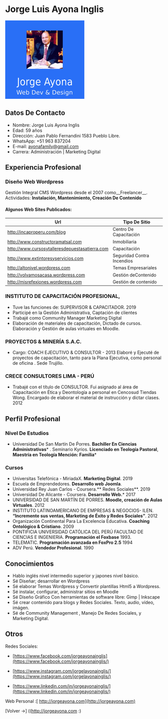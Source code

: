 
Jorge Luis Ayona Inglis
=======================

![logo2](/logo2.png)

## Datos De Contacto

- Nombre: Jorge Luis Ayona Inglis
- Edad: 59 años
- Dirección: Juan Pablo Fernandini 1583 Pueblo Libre.
- WhatsApp: +51 963 837204
- E-mail: ayonafamily@gmail.com
- Carrera: Administración | Marketing Digital

## Experiencia Profesional

### Diseño Web Wordpress

 Gestión Integral CMS Wordpress desde el 2007  como__Freelancer__. Actividades: **Instalación, Mantenimiento,  Creación De Contenido**

#### Algunos Web Sites Publicados:

| Url                                            | Tipo De Sitio              |
| ---------------------------------------------- | -------------------------- |
| http://incaproperu.com/blog                    | Centro De Capacitación     |
| http://www.constructoramatsal.com              | Inmobiliaria               |
| http://www.cursosytalleresdepuestasatierra.com | Capacitación               |
| http://www.extintoresyservicios.com            | Seguridad Contra Incendios |
| http://altonivel.wordpress.com                 | Temas Empresariales        |
| http://volvamosacasa.wordpress.com             | Gestión deContenido        |
| http://misrefexiones.wordpress.com             | Gestión de contenido       |

### INSTITUTO DE CAPACITACIÓN PROFESIONAL,

- Tuve las funciones de: SUPERVISOR & CAPACITADOR.  2019
- Participé en la Gestión Administrativa, Captación de clientes
- Trabajé como Community Manager  Marketing Digital
- Elaboración de materiales de capacitación, Dictado de cursos.  Elaboración y Gestión de aulas virtuales en Moodle.

### PROYECTOS & MINERÍA S.A.C.

- Cargo: COACH EJECUTIVO & CONSULTOR - 2013
  Elaboré y Ejecuté de proyectos de capacitación, tanto para la Plana Ejecutiva, como personal de oficina . Sede Trujillo.

### CRECE CONSULTORES LIMA - PERÚ

- Trabajé con el título de CONSULTOR.  Fui asignado al área de Capacitación en Ética y Deontología a personal en Cencosud Tiendas Wong. Encargado de elaborar el material de instrucción y dictar clases. 2012

## Perfil Profesional

### Nivel De Estudios

- Universidad De San Martín De Ṕorres. **Bachiller En Ciencias Administrativas***
  . Seminario Kyrios. **Licenciado en Teología Pastoral**, **Maestría en Teología Mención: Familia***

### Cursos

- Universitas Telefónica - MiriadaX. **Marketing Digital**. 2019
- Escuela de Emprendedores. **Desarrollo web Joomla**.
- Universidad Rey Juan Carlos - Coursera.** Redes Sociales**. 2019
- Universidad De Alicante - Coursera. **Desarrollo Web.*** 2017
- UNIVERSIDAD DE SAN MARTÍN DE PORRES. **Moodle, creación de Aulas Virtuales**. 2012
- INSTITUTO LATINOAMERICANO DE EMPRESAS & NEGOCIOS- ILEN. **“Incremente sus ventas, Marketing de Éxito y Redes Sociales”**. 2012
- Organización Continental Para La Excelencia Educativa. **Coaching Ontológico & Cristiano**. 2009
- PONTIFICIA UNIVERSIDAD CATÓLICA DEL PERÚ FACULTAD DE CIENCIAS E INGENIERIA. **Programación el Foxbase**   1993.
- TELEMATIC. **Programación avanzada en FoxPro 2.5**  1994
- ADV  Perú. **Vendedor Profesional**. 1990

## Conocimientos

- Hablo inglés nivel intermedio superior y japones nivel básico.
- Sé Diseñar; desarrollar en Wordpress
- Sé elaborar Temas Wordpress y Convertir plantillas Html5 a Wordpress.
- Sé instalar, configurar, administrar sitios en Moodle
- Sé Diseño Gráfico Con herramientas de software libre: Gimp | Inkscape
- Sé crear contenido para blogs y Redes Sociales. Texto, audio, vídeo, imágen.
- Sé de Community Management , Manejo De Redes Sociales, y Marketing Digital.

## Otros

Redes Sociales: 

- [https://www.facebook.com/jorgeayonainglis](https://www.facebook.com/jorgeayonainglis/) 

- [https://www.instagram.com/jorgelayonainglis/](https://www.instagram.com/jorgelayonainglis/) 

- [https://www.linkedin.com/in/jorgeayonainglis/](https://www.linkedin.com/in/jorgeayonainglis/)

  
Web Personal :[ http://jorgeayona.com](http://jorgeayona.com)

[Volver ->] ((http://jorgeayona.com :)
